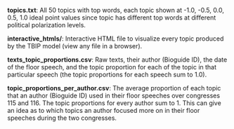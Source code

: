 **topics.txt**: All 50 topics with top words, each topic shown at -1.0, -0.5, 0.0, 0.5, 1.0 ideal point values since topic has different top words at different political polarization levels.

**interactive_htmls/**: Interactive HTML file to visualize every topic produced by the TBIP model (view any file in a browser).

**texts_topic_proportions.csv**: Raw texts, their author (Bioguide ID), the date of the floor speech, and the topic proportion for each of the topic in that particular speech (the topic proportions for each speech sum to 1.0).

**topic_proportions_per_author.csv**: The average proportion of each topic that an author (Bioguide ID) used in their floor speeches over congresses 115 and 116. The topic proportions for every author sum to 1. This can give an idea as to which topics an author focused more on in their floor speeches during the two congresses.
